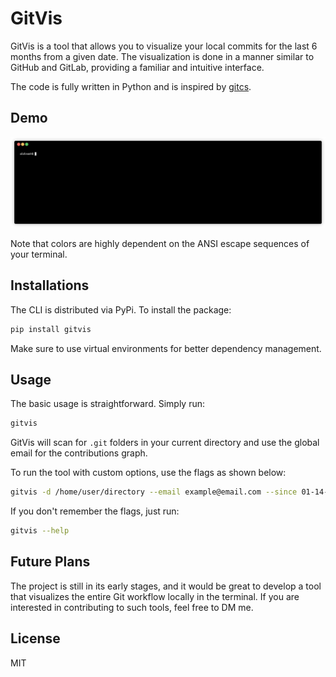 
# GitVis

GitVis is a tool that allows you to visualize your local commits for the last 6 months from a given date. The visualization is done in a manner similar to GitHub and GitLab, providing a familiar and intuitive interface.

The code is fully written in Python and is inspired by [gitcs](https://github.com/knbr13/gitcs).

## Demo
![gitvis](https://github.com/aldinash/gitvis/blob/main/gitvis.gif?raw=true)

Note that colors are highly dependent on the ANSI escape sequences of your terminal.

## Installations

The CLI is distributed via PyPi. To install the package:

```sh
pip install gitvis
```

Make sure to use virtual environments for better dependency management.

## Usage

The basic usage is straightforward. Simply run:

```sh
gitvis
```

GitVis will scan for `.git` folders in your current directory and use the global email for the contributions graph.

To run the tool with custom options, use the flags as shown below:

```sh
gitvis -d /home/user/directory --email example@email.com --since 01-14-2024
```

If you don't remember the flags, just run:

```sh
gitvis --help
```

## Future Plans

The project is still in its early stages, and it would be great to develop a tool that visualizes the entire Git workflow locally in the terminal. If you are interested in contributing to such tools, feel free to DM me.

## License

MIT